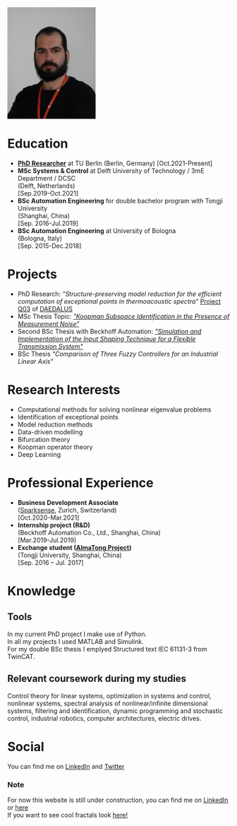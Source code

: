<img src="DSC00627.jpg" width="200" align="center">



# Education
- [**PhD Researcher**](https://www.math.tu-berlin.de/fachgebiete_ag_modnumdiff/fg_breiten/v_menue/mitarbeiterinnen/alessandro_borghi/home/) at TU Berlin (Berlin, Germany) [Oct.2021-Present]
- **MSc Systems & Control** at Delft University of Technology / 3mE Department / DCSC <br/>(Delft, Netherlands) <br/>[Sep.2019-Oct.2021]
- **BSc Automation Engineering** for double bachelor program with Tongji University <br/>(Shanghai, China) <br/>[Sep. 2016-Jul.2019]
- **BSc Automation Engineering** at University of Bologna <br/>(Bologna, Italy) <br/>[Sep. 2015-Dec.2018]

# Projects
- PhD Research: _"Structure-preserving model reduction for the efficient computation of exceptional points in thermoacoustic spectra"_ [Project Q03](https://daedalus.berlin/projects/) of [DAEDALUS](https://daedalus.berlin/)
- MSc Thesis Topic: [_"Koopman Subspace Identification in the Presence of Measurement Noise"_](https://repository.tudelft.nl/islandora/object/uuid:22250d5c-875c-44a9-adf4-d643a6a08dba?collection=education)
- Second BSc Thesis with Beckhoff Automation: [_"Simulation and Implementation of the Input Shaping Technique for a Flexible Transmission System"_](https://www.researchgate.net/publication/357827921_Simulation_and_Implementation_of_the_Input_Shaping_Technique_for_a_Flexible_Transmission_System) 
- BSc Thesis _"Comparison of Three Fuzzy Controllers for an Industrial Linear Axis"_

# Research Interests
- Computational methods for solving nonlinear eigenvalue problems
- Identification of exceptional points
- Model reduction methods
- Data-driven modelling
- Bifurcation theory
- Koopman operator theory
- Deep Learning 

# Professional Experience
- **Business Development Associate** <br/>([Sparksense](https://sparksense.co/), Zurich, Switzerland) <br/>[Oct.2020-Mar.2021]
- **Internship project (R&D)** <br/>(Beckhoff Automation Co., Ltd., Shanghai, China) <br/>[Mar.2019-Jul.2019]
- **Exchange student ([AlmaTong Project](https://corsi.unibo.it/2cycle/AutomationEngineering/opportunities-multiple-degree-programme))** <br/>(Tongji University, Shanghai, China) <br/>[Sep. 2016 – Jul. 2017] 

# Knowledge
## Tools
In my current PhD project I make use of Python. <br/>
In all my projects I used MATLAB and Simulink. <br/>
For my double BSc thesis I emplyed Structured text IEC 61131-3 from TwinCAT.
## Relevant coursework during my studies
Control theory for linear systems, optimization in systems and control, nonlinear systems,
spectral analysis of nonlinear/infinite dimensional systems, filtering and identification, dynamic programming and stochastic control, industrial robotics,
computer architectures, electric drives.

# Social
You can find me on [LinkedIn](http://linkedin.com/in/alessandro-borghi-736ab9b4) and [Twitter](https://twitter.com/alleborghi1996)

### Note
For now this website is still under construction, you can find me on [LinkedIn](http://linkedin.com/in/alessandro-borghi-736ab9b4) or [here](https://www.math.tu-berlin.de/fachgebiete_ag_modnumdiff/fg_breiten/v_menue/mitarbeiterinnen/alessandro_borghi/home/) <br/>
If you want to see cool fractals look [here!](interestingfigures.md)

<!-- ## Welcome to GitHub Pages

You can use the [editor on GitHub](https://github.com/FordMoriarty/FordMoriarty.github.io/edit/main/README.md) to maintain and preview the content for your website in Markdown files.

Whenever you commit to this repository, GitHub Pages will run [Jekyll](https://jekyllrb.com/) to rebuild the pages in your site, from the content in your Markdown files.

### Markdown

Markdown is a lightweight and easy-to-use syntax for styling your writing. It includes conventions for

```markdown
Syntax highlighted code block

# Header 1
## Header 2
### Header 3

- Bulleted
- List

1. Numbered
2. List

**Bold** and _Italic_ and `Code` text

[Link](url) and ![Image](src)
```

For more details see [Basic writing and formatting syntax](https://docs.github.com/en/github/writing-on-github/getting-started-with-writing-and-formatting-on-github/basic-writing-and-formatting-syntax).

### Jekyll Themes

Your Pages site will use the layout and styles from the Jekyll theme you have selected in your [repository settings](https://github.com/FordMoriarty/FordMoriarty.github.io/settings/pages). The name of this theme is saved in the Jekyll `_config.yml` configuration file.

### Support or Contact

Having trouble with Pages? Check out our [documentation](https://docs.github.com/categories/github-pages-basics/) or [contact support](https://support.github.com/contact) and we’ll help you sort it out.-->
